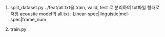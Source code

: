 1. split_dataset.py
../feat/all.txt을 train, valid, test 로 분리하여 txt파일 형태로 저장
acoustic model의 all.txt : Linear-spec|linguistic|mel-spec|frame_num 

2. train.py


